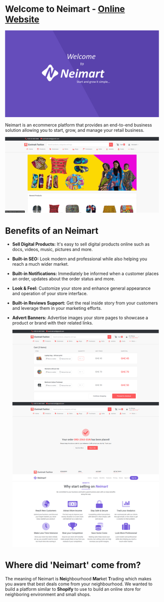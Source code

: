 # Welcome to Neimart - [Online Website](https://neimart.com)
![enter image description here](https://github.com/prince272/neimart/raw/master/gallery/image6.png)

Neimart is an ecommerce platform that provides an end-to-end business solution allowing you to start, grow, and manage your retail business.

![Welcome to Neimart](https://github.com/prince272/neimart/raw/master/gallery/image1.png)

# Benefits of an Neimart
 - **Sell Digital Products:** It's easy to sell digital products online such as docs, videos, music, pictures and more.
 - **Built-in SEO:** Look modern and professional while also helping you reach a much wider market.
   
 - **Built-in Notifications:** Immediately be informed when a customer places an order, updates about the order status and more.
   
 - **Look & Feel:** Customize your store and enhance general appearance and operation of your store interface.
 - **Built-in Reviews Support:** Get the real inside story from your customers and leverage them in your marketing efforts.
 - **Advert Banners:** Advertise images your store pages to showcase a product or brand with their related links.
   
   ![Cart](https://github.com/prince272/neimart/raw/master/gallery/image2.png)
![Automated Certification](https://github.com/prince272/neimart/raw/master/gallery/image3.png)
 ![Why start selling on Neimart](https://github.com/prince272/neimart/raw/master/gallery/image4.png)
# Where did 'Neimart' come from?

The meaning of Neimart is **Nei**ghbourhood **Mar**ket **T**rading which makes you aware that best deals come from your neighbourhood. We wanted to build a platform similar to **Shopify** to use to build an online store for neighboring environment and small shops.


